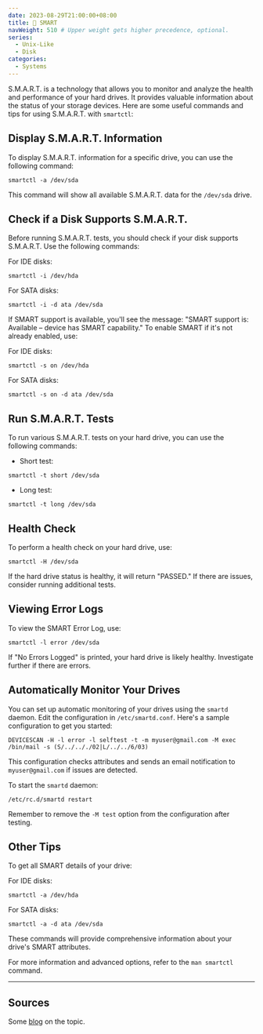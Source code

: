 ```yaml
---
date: 2023-08-29T21:00:00+08:00
title: 🧪 SMART
navWeight: 510 # Upper weight gets higher precedence, optional.
series:
  - Unix-Like
  - Disk
categories:
  - Systems
---
```


S.M.A.R.T. is a technology that allows you to monitor and analyze the health and performance of your hard drives. It provides valuable information about the status of your storage devices. Here are some useful commands and tips for using S.M.A.R.T. with `smartctl`:

## Display S.M.A.R.T. Information

To display S.M.A.R.T. information for a specific drive, you can use the following command:

```shell
smartctl -a /dev/sda
```

This command will show all available S.M.A.R.T. data for the `/dev/sda` drive.

## Check if a Disk Supports S.M.A.R.T.

Before running S.M.A.R.T. tests, you should check if your disk supports S.M.A.R.T. Use the following commands:

For IDE disks:

```shell
smartctl -i /dev/hda
```

For SATA disks:

```shell
smartctl -i -d ata /dev/sda
```

If SMART support is available, you'll see the message: "SMART support is: Available – device has SMART capability." To enable SMART if it's not already enabled, use:

For IDE disks:

```shell
smartctl -s on /dev/hda
```

For SATA disks:

```shell
smartctl -s on -d ata /dev/sda
```

## Run S.M.A.R.T. Tests

To run various S.M.A.R.T. tests on your hard drive, you can use the following commands:

- Short test:

```shell
smartctl -t short /dev/sda
```

- Long test:

```shell
smartctl -t long /dev/sda
```

## Health Check

To perform a health check on your hard drive, use:

```shell
smartctl -H /dev/sda
```

If the hard drive status is healthy, it will return "PASSED." If there are issues, consider running additional tests.

## Viewing Error Logs

To view the SMART Error Log, use:

```shell
smartctl -l error /dev/sda
```

If "No Errors Logged" is printed, your hard drive is likely healthy. Investigate further if there are errors.

## Automatically Monitor Your Drives

You can set up automatic monitoring of your drives using the `smartd` daemon. Edit the configuration in `/etc/smartd.conf`. Here's a sample configuration to get you started:

```shell
DEVICESCAN -H -l error -l selftest -t -m myuser@gmail.com -M exec /bin/mail -s (S/../.././02|L/../../6/03)
```

This configuration checks attributes and sends an email notification to `myuser@gmail.com` if issues are detected.

To start the `smartd` daemon:

```shell
/etc/rc.d/smartd restart
```

Remember to remove the `-M test` option from the configuration after testing.

## Other Tips

To get all SMART details of your drive:

For IDE disks:

```shell
smartctl -a /dev/hda
```

For SATA disks:

```shell
smartctl -a -d ata /dev/sda
```

These commands will provide comprehensive information about your drive's SMART attributes.

For more information and advanced options, refer to the `man smartctl` command.

---

## Sources 

Some [blog](https://dineshjadhav.wordpress.com/smartctl/) on the topic.
